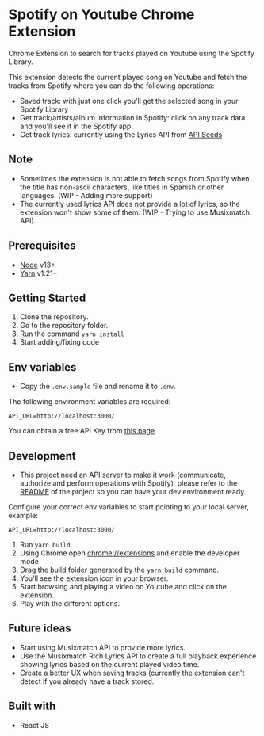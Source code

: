 # Spotify on Youtube Chrome Extension

Chrome Extension to search for tracks played on Youtube using the Spotify Library.

This extension detects the current played song on Youtube
and fetch the tracks from Spotify where you can do the following operations:

- Saved track: with just one click you'll get the selected song in your Spotify Library
- Get track/artists/album information in Spotify: click on any track data and you'll see it in the Spotify app.
- Get track lyrics: currently using the Lyrics API from [API Seeds](https://orion.apiseeds.com/documentation/lyrics)

## Note
- Sometimes the extension is not able to fetch songs from Spotify when the title has non-ascii characters, like titles in Spanish or other languages. (WIP - Adding more support)
- The currently used lyrics API does not provide a lot of lyrics, so the extension won't show some of them. (WIP - Trying to use Musixmatch API).

## Prerequisites
* [Node](https://www.ruby-lang.org/) v13+
* [Yarn](https://yarnpkg.com/) v1.21+

## Getting Started

1. Clone the repository.
2. Go to the repository folder.
3. Run the command `yarn install`
6. Start adding/fixing code

## Env variables
* Copy the `.env.sample` file and rename it to `.env`.

The following environment variables are required:
```
API_URL=http://localhost:3000/
```

You can obtain a free API Key from [this page](https://orion.apiseeds.com/documentation/lyrics)

## Development
* This project need an API server to make it work (communicate, authorize and perform operations with Spotify), please refer to the [README](https://github.com/8geonirt/spotify-on-youtube-web) of the project so you can have your dev environment ready.

Configure your correct env variables to start pointing to your local server, example:
```
API_URL=http://localhost:3000/
```

1. Run `yarn build`
2. Using Chrome open [chrome://extensions](chrome://extensions) and enable the developer mode
3. Drag the build folder generated by the `yarn build` command.
4. You'll see the extension icon in your browser.
5. Start browsing and playing a video on Youtube and click on the extension.
6. Play with the different options.

## Future ideas
- Start using Musixmatch API to provide more lyrics.
- Use the Musixmatch Rich Lyrics API to create a full playback experience showing
lyrics based on the current played video time.
- Create a better UX when saving tracks (currently the extension can't detect if you already have a track stored.

## Built with

* React JS
